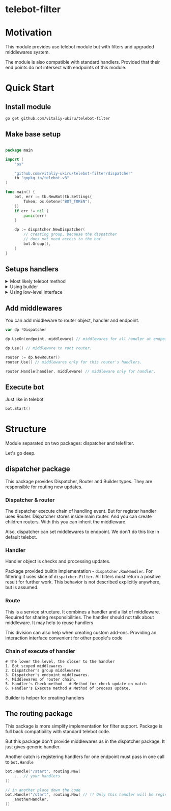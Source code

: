 # telebot-filter

# Motivation

This module provides use telebot module but with filters
and upgraded middlewares system.

The module is also compatible with standard handlers.
Provided that their end points do not intersect with
endpoints of this module.

# Quick Start

## Install module

```
go get github.com/vitaliy-ukiru/telebot-filter
```

## Make base setup

```go

package main

import (
	"os"

	"github.com/vitaliy-ukiru/telebot-filter/dispatcher"
	tb "gopkg.in/telebot.v3"
)

func main() {
	bot, err := tb.NewBot(tb.Settings{
		Token: os.Getenv("BOT_TOKEN"),
	})
	if err != nil {
		panic(err)
	}

	dp := dispatcher.NewDispatcher(
		// creating group, because the dispatcher
		// does not need access to the bot.
		bot.Group(),
	)
}
```

## Setups handlers

<details>
<summary>Most likely telebot method</summary>

```go
dp.Handle(
    telefilter.NewRawHandler(
        "/start",
        func(c tb.Context) error {
            return c.Send("Hi")
        },
        // filters list
        func(c tb.Context) bool {
            return c.Message().Chat.Type == tb.ChatPrivate
        },
    ),
    /* middlewares like in telebot*/
)
```
</details>


<details>
<summary>Using builder</summary>

```go
dp.Bind(
    dp.
    NewHandler(tb.OnText).
    Filter(message.EqualFold("hi")). // from pkg/filters/message,
    Do(func (c tb.Context) error {
        name := c.Message().Sender.FirstName
        return c.Send("Hi, " + name + "!")
    }),
)
```
</details>

<details>
<summary>Using low-level interface</summary>

```go
dp.Dispatch(
    telefilter.NewRoute(
        telefilter.NewRawHandler(
            tb.OnDocument,
            func (c tb.Context) error {
                return c.Send("I'll read this document later")
            },
            // filter
            func (c tb.Context) bool {
                doc := c.Message().Document
                return doc.MIME == "plain/text"
            },
        ),
        // middlewares
        middleware.Whitelist(
            CoolChatID,
        ),
    ),
)
```

Ugly? may be. But you don't use this in normal code.
</details>

## Add middlewares

You can add middleware to router object, handler and endpoint.

```go
var dp *Dispatcher

dp.UseOn(endpoint, middleware) // middlewares for all handler at endpoint.

dp.Use() // middleware to root router.

router := dp.NewRouter()
router.Use() // middlewares only for this router's handlers.

router.Handle(handler, middleware) // middleware only for handler.

```

## Execute bot

Just like in telebot

```go
bot.Start()
```

# Structure

Module separated on two packages: dispatcher and telefilter.

Let's go deep.

## dispatcher package

This package provides Dispatcher, Router and Builder types.
They are responsible for routing new updates.


### Dispatcher  & router
The dispatcher execute chain of handling event.
But for register handler uses Router.
Dispatcher stores inside main router. And you can create children routers.
With this you can inherit the middleware.

Also, dispatcher can set middlewares to endpoint.
We don't do this like in default telebot.

### Handler

Handler object is checks and processing updates.

Package provided builtin implementation - `dispatcher.RawHandler`.
For filtering it uses slice of `dispatcher.Filter`.
All filters must return a positive result for further work.
This behavior is not described explicitly anywhere, but is assumed.

### Route

This is a service structure.
It combines a handler and a list of middleware.
Required for sharing responsibilities.
The handler should not talk about middleware.
It may help to reuse handlers

This division can also help when creating custom add-ons.
Providing an interaction interface convenient for other people's code

### Chain of execute of handler

```
# The lower the level, the closer to the handler
1. Bot scoped middlewares
2. Dispatcher's group middlewares 
3. Dispatcher's endpoint middlewares.
4. Middlewares of router chain.
5. Handler's Check method   # Method for check update on match
6. Handler's Execute method # Method of process update.
```

Builder is helper for creating handlers


## The routing package
This package is more simplify implementation for filter support.
Package is full back compatibility with standard telebot code.

But this package don't provide middlewares as in the dispatcher package.
It just gives generic handler.

Another catch is registering handlers for one endpoint
must pass in one call to `bot.Handle`
```go
bot.Handle("/start", routing.New(
    ... // your handlers
))

// in another place down the code
bot.Handle("/start", routing.New( // !! Only this handler will be registered
    anotherHandler,
))

```